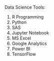 Data Science Tools:
1. R Programming
2. Python
3. SAS
4. Jupyter Notebook
5. MS Excel
6. Google Analytics
7. Power BI
8. TensorFlow